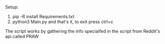 Setup: 
1. pip -R install Requirements.txt
2. python3 Main.py
and that's it, to exit press ctrl+c

The script works by gathering the info speciaifed in the script from Reddit's api called PRAW
